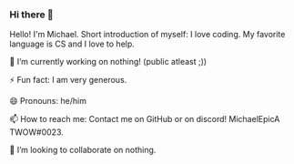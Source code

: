### Hi there 👋

<!--
**MichaelEpicA/MichaelEpicA** is a ✨ _special_ ✨ repository because its `README.md` (this file) appears on your GitHub profile.

Here are some ideas to get you started:

- 🔭 I’m currently working on ...
- 🌱 I’m currently learning ...
- 👯 I’m looking to collaborate on ...
- 🤔 I’m looking for help with ...
- 💬 Ask me about ...
- 📫 How to reach me: ...
- 😄 Pronouns: ...
- ⚡ Fun fact: ...
-->

Hello! I'm Michael. Short introduction of myself: I love coding. My favorite language is CS and I love to help.

🔭 I’m currently working on nothing! (public atleast ;))

⚡ Fun fact: I am very generous.

😄 Pronouns: he/him

📫 How to reach me: Contact me on GitHub or on discord! MichaelEpicA TWOW#0023.

👯 I’m looking to collaborate on nothing.
